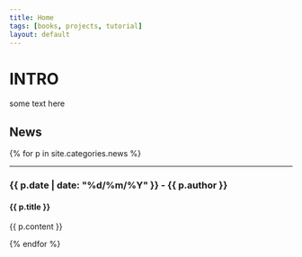 ```yaml
---
title: Home
tags: [books, projects, tutorial]
layout: default
---
```

# INTRO

some text here

## News

{% for p in site.categories.news %}
___

### {{ p.date | date: "%d/%m/%Y" }} - {{ p.author }}

#### {{ p.title }}

{{ p.content }}

{% endfor %}